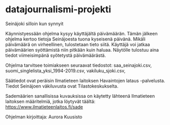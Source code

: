 # datajournalismi-projekti

Seinäjoki silloin kun synnyit

  Käynnistyessään ohjelma kysyy käyttäjältä päivämäärän. Tämän jälkeen
  ohjelma kertoo tietoja Seinäjoesta tuona kyseisenä päivänä. Mikäli 
  päivämäärä on virheellinen, tulostetaan tieto siitä. Käyttäjä voi jatkaa
  päivämäärien syöttämistä niin pitkään kuin haluaa. Näytölle tulostuu aina
  tiedot viimeisimpänä syötetystä päivämäärästä.

Ohjelma tarvitsee toimiakseen seuraavat tiedostot:
  saa_seinajoki.csv,
  suomi_singlelista_yksi_1994-2019.csv,
  vakiluku_sjoki.csv,

Säätiedot ovat peräisin Ilmatieteen laitoksen Havaintojen lataus -palvelusta.
Tiedot Seinäjoen väkiluvusta ovat Tilastokeskukselta.

Sademäärien sanallisissa kuvauksissa on käytetty lähteenä Ilmatieteen
  laitoksen määritelmiä, jotka löytyvät täältä: https://www.ilmatieteenlaitos.fi/sade

Ohjelman kirjoittaja: Aurora Kuusisto
